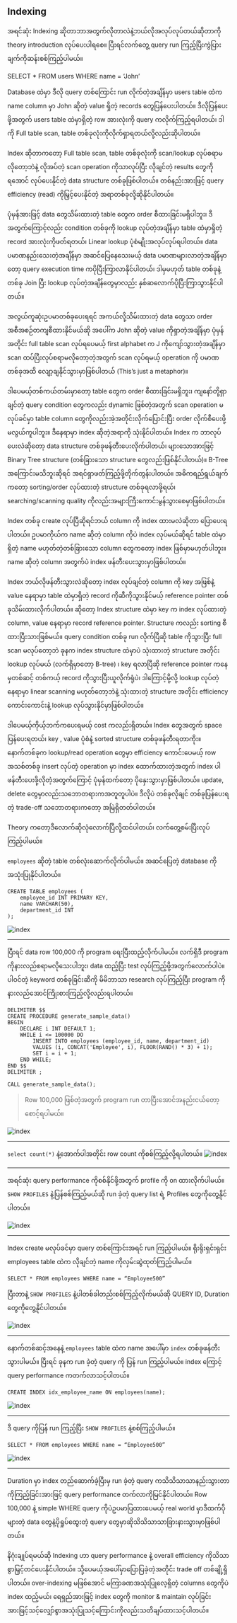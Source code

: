 ## Indexing
အရင်ဆုံး Indexing ဆိုတာဘာအတွက်လိုတာလဲနဲ့ဘယ်လိုအလုပ်လုပ်တယ်ဆိုတာကို theory introduction လုပ်ပေးပါရစေ။ ပြီးရင်လက်တွေ့ query run ကြည့်ပြီးကွဲပြားချက်ကိုဆန်းစစ်ကြည့်ပါမယ်။

SELECT * FROM users WHERE name = ‘John’

Database ထဲမှာ ဒီလို query တစ်ကြောင်း run လိုက်တဲ့အချိန်မှာ users table ထဲက name column မှာ John ဆိုတဲ့ value ရှိတဲ့ records တွေပြန်ပေးပါတယ်။ ဒီလိုပြန်ပေးဖို့အတွက် users table ထဲမှာရှိတဲ့ row အားလုံးကို query ကလိုက်ကြည့်ရပါတယ်၊ ဒါကို Full table scan, table တစ်ခုလုံးကိုလိုက်ရှာရတယ်လို့လည်းဆိုပါတယ်။ 

Index ဆိုတာကတော့ Full table scan, table တစ်ခုလုံးကို scan/lookup လုပ်စရာမလိုတော့ဘဲနဲ့ လိုအပ်တဲ့ scan operation ကိုသာလုပ်ပြီး လိုချင်တဲ့ results တွေကိုရအောင် လုပ်ပေးနိုင်တဲ့ data structure တစ်ခုဖြစ်ပါတယ်။ တစ်နည်းအားဖြင့် query efficiency (read) ကိုမြှင့်ပေးနိုင်တဲ့ အရာတစ်ခုလို့ဆိုနိုင်ပါတယ်။ 

ပုံမှန်အားဖြင့် data တွေသိမ်းထားတဲ့ table တွေက order စီထားခြင်းမရှိပါဘူး၊ ဒီအတွက်ကြောင့်လည်း condition တစ်ခုကို lookup လုပ်တဲ့အချိန်မှာ table ထဲမှာရှိတဲ့ record အားလုံးကိုဖတ်ရတယ်၊ Linear lookup ပုံစံမျိုးအလုပ်လုပ်ရပါတယ်။ data ပမာဏနည်းသေးတဲ့အချိန်မှာ အဆင်ပြေနေသေးမယ့် data ပမာဏများလာတဲ့အချိန်မှာတော့ query execution time ကပိုပြီးကြာလာနိုင်ပါတယ်၊ ဒါမှမဟုတ် table တစ်ခုနဲ့တစ်ခု Join ပြီး lookup လုပ်တဲ့အချိန်တွေမှာလည်း နှစ်ဆလောက်ပိုပြီးကြာသွားနိုင်ပါတယ်။

အလွယ်ကူဆုံးဥပမာတစ်ခုပေးရရင် အကယ်လို့သိမ်းထားတဲ့ data တွေသာ order အစီအစဉ်တကျစီထားနိုင်မယ်ဆို အပေါ်က John ဆိုတဲ့ value ကိုရှာတဲ့အချိန်မှာ ပုံမှန်အတိုင်း full table scan လုပ်ရပေမယ့် first alphabet က J ကိုကျော်သွားတဲ့အချိန်မှာ scan ထပ်ပြီးလုပ်စရာမလိုတော့တဲ့အတွက် scan လုပ်ရမယ့် operation ကို ပမာဏတစ်ခုအထိ လျော့ချနိုင်သွားမှာဖြစ်ပါတယ် (This’s just a metaphor)။

ဒါပေမယ့်တစ်ကယ်တမ်းမှာတော့ table တွေက order စီထားခြင်းမရှိဘူး၊ ကျနော်တို့ရှာချင်တဲ့ query condition တွေကလည်း dynamic ဖြစ်တဲ့အတွက် scan operation မလုပ်ခင်မှာ table column တွေကိုလည်းအဲ့အတိုင်းလိုက်ပြောင်းပြီး order လိုက်စီပေးဖို့မလွယ်ကူပါဘူး။ ဒီနေရာမှာ index ဆိုတဲ့အရာကို သုံးနိုင်ပါတယ်။ Index က ဘာလုပ်ပေးလဲဆိုတော့ data structure တစ်ခုဖန်တီးပေးလိုက်ပါတယ်၊ များသောအားဖြင့် Binary Tree structure (တစ်ခြားသော structure တွေလည်းဖြစ်နိုင်ပါတယ်)။ B-Tree အကြောင်းမသိဘူးဆိုရင် အရင်ရှာဖတ်ကြည့်ဖို့တိုက်တွန်းပါတယ်။ အဓိကရည်ရွယ်ချက်ကတော့ sorting/order လုပ်ထားတဲ့ structure တစ်ခုရလာဖို့ရယ်၊ searching/scanning quality ကိုလည်းအများကြီးကောင်းမွန်သွားစေမှာဖြစ်ပါတယ်။

Index တစ်ခု create လုပ်ပြီဆိုရင်ဘယ် column ကို index ထားမလဲဆိုတာ ပြောပေးရပါတယ်။ ဥပမာကိုယ်က name ဆိုတဲ့ column ကိုပဲ index လုပ်မယ်ဆိုရင် table ထဲမှာရှိတဲ့ name မဟုတ်တဲ့တစ်ခြားသော column တွေကတော့ index ဖြစ်မှာမဟုတ်ပါဘူး။ name ဆိုတဲ့ column အတွက်ပဲ index ဖန်တီးပေးသွားမှာဖြစ်ပါတယ်။

Index ဘယ်လိုဖန်တီးသွားလဲဆိုတော့ index လုပ်ချင်တဲ့ column ကို key အဖြစ်နဲ့ value နေရာမှာ table ထဲမှာရှိတဲ့ record ကိုဆီကိုသွားနိုင်မယ့် reference pointer တစ်ခုသိမ်းထားလိုက်ပါတယ်။ ဆိုတော့ Index structure ထဲမှာ key က index လုပ်ထားတဲ့ column, value နေရာမှာ record reference pointer. Structure ကလည်း sorting စီထားပြီးသားဖြစ်မယ်။ query condition တစ်ခု run လိုက်ပြီဆို table ကိုသွားပြီး full scan မလုပ်တော့ဘဲ ခုနက index structure ထဲမှာပဲ သုံးထားတဲ့ structure အတိုင်း lookup လုပ်မယ် (လက်ရှိမှာတော့ B-tree) ၊ key ရလာပြီဆို reference pointer ကနေမှတစ်ဆင့် တစ်ကယ့် record ကိုသွားပြီးယူလိုက်ရုံပဲ၊ ဒါကြောင့်မို့လို့ lookup လုပ်တဲ့နေရာမှာ linear scanning မဟုတ်တော့ဘဲနဲ့ သုံးထားတဲ့ structure အတိုင်း efficiency ကောင်းကောင်းနဲ့ lookup လုပ်သွားနိုင်မှာဖြစ်ပါတယ်။

ဒါပေမယ့်ကိုယ့်ဘက်ကပေးရမယ့် cost ကလည်းရှိတယ်။ Index တွေအတွက် space ပြန်ပေးရတယ်၊ key , value ပုံစံနဲ့ sorted structure တစ်ခုဖန်တီးရတာကိုး။ နောက်တစ်ခုက lookup/read operation တွေမှာ efficiency ကောင်းပေမယ့် row အသစ်တစ်ခု insert လုပ်တဲ့ operation မှာ index ထောက်ထားတဲ့အတွက် index ပါဖန်တီးပေးဖို့လိုတဲ့အတွက်ကြောင့် ပုံမှန်ထက်တော့ ပိုနှေးသွားမှာဖြစ်ပါတယ်။ update, delete တွေမှာလည်းသဘောတရားကအတူတူပါပဲ။ ဒီလိုပဲ တစ်ခုလိုချင် တစ်ခုပြန်ပေးရတဲ့ trade-off သဘောတရားကတော့ အမြဲရှိတတ်ပါတယ်။

Theory ကတော့ဒီလောက်ဆိုလုံလောက်ပြီလို့ထင်ပါတယ်၊ လက်တွေ့စမ်းပြီးလုပ်ကြည့်ပါမယ်။

`employees` ဆိုတဲ့ table တစ်လုံးဆောက်လိုက်ပါမယ်။ အဆင်ပြေတဲ့ database ကိုအသုံးပြုနိုင်ပါတယ်။

```
CREATE TABLE employees (
    employee_id INT PRIMARY KEY,
    name VARCHAR(50),
    department_id INT
);
```
![index](https://raw.githubusercontent.com/HlaingTinHtun/SQL-101/main/assets/queries/index/index1.png) 

---
ပြီးရင် data row 100,000 ကို program ရေးပြီးထည့်လိုက်ပါမယ်။ လက်ရှိဒီ program ကိုနားလည်စရာမလိုသေးပါဘူး၊ data ထည့်ပြီး test လုပ်ကြည့်ဖို့အတွက်လောက်ပါပဲ။ ပါဝင်တဲ့ keyword တစ်ခုခြင်းဆီကို မိမိဘာသာ research လုပ်ကြည့်ပြီး program ကိုနားလည်အောင်ကြိုးစားကြည့်လို့လည်းရပါတယ်။

```
DELIMITER $$
CREATE PROCEDURE generate_sample_data()
BEGIN
    DECLARE i INT DEFAULT 1;
    WHILE i <= 100000 DO
        INSERT INTO employees (employee_id, name, department_id)
        VALUES (i, CONCAT('Employee', i), FLOOR(RAND() * 3) + 1);
        SET i = i + 1;
    END WHILE;
END $$
DELIMITER ;

CALL generate_sample_data();
```
 > Row 100,000 ဖြစ်တဲ့အတွက် program run တာပြီးအောင်အနည်းငယ်တော့စောင့်ရပါမယ်။

![index](https://raw.githubusercontent.com/HlaingTinHtun/SQL-101/main/assets/queries/index/index2.png) 

---

`select count(*)` နဲ့အောက်ပါအတိုင်း row count ကိုစစ်ကြည့်လို့ရပါတယ်။
![index](https://raw.githubusercontent.com/HlaingTinHtun/SQL-101/main/assets/queries/index/index3.png) 

---
အရင်ဆုံး query performance ကိုစစ်နိုင်ဖို့အတွက် profile ကို on ထားလိုက်ပါမယ်။ `SHOW PROFILES` နဲ့ပြန်စစ်ကြည့်မယ်ဆို run ခဲ့တဲ့ query list ရဲ့ Profiles တွေကိုတွေ့နိုင်ပါတယ်။

![index](https://raw.githubusercontent.com/HlaingTinHtun/SQL-101/main/assets/queries/index/index4.png) 

---

Index create မလုပ်ခင်မှာ query တစ်ကြောင်းအရင် run ကြည့်ပါမယ်။ ရိုးရိုးရှင်းရှင်း employees table ထဲက လိုချင်တဲ့ name ကိုလှမ်းဆွဲထုတ်ကြည့်ပါမယ်။

```
SELECT * FROM employees WHERE name = “Employee500”
```
ပြီးတာနဲ့ `SHOW PROFILES` နဲ့ပါတစ်ခါတည်းစစ်ကြည့်လိုက်မယ်ဆို QUERY ID, Duration တွေကိုတွေ့နိုင်ပါတယ်။

![index](https://raw.githubusercontent.com/HlaingTinHtun/SQL-101/main/assets/queries/index/index5.png) 

---
နောက်တစ်ဆင့်အနေနဲ့ `employees` table ထဲက name အပေါ်မှာ `index` တစ်ခုဖန်တီးသွားပါမယ်။ ပြီးရင် ခုနက run ခဲ့တဲ့ query ကို ပြန် run ကြည့်ပါမယ်။ index ကြောင့် query performance ကတက်လာသင့်ပါတယ်။

```
CREATE INDEX idx_employee_name ON employees(name);
```

![index](https://raw.githubusercontent.com/HlaingTinHtun/SQL-101/main/assets/queries/index/index6.png) 

---

ဒီ query ကိုပြန် run ကြည့်ပြီး `SHOW PROFILES` နဲ့စစ်ကြည့်ပါမယ်။
```
SELECT * FROM employees WHERE name = “Employee500”
```

![index](https://raw.githubusercontent.com/HlaingTinHtun/SQL-101/main/assets/queries/index/index7.png) 

---

Duration မှာ index တည်ဆောက်ခဲ့ပြီးမှ run ခဲ့တဲ့ query ကသိသိသာသာနည်းသွားတာကိုကြည့်ခြင်းအားဖြင့် query performance တက်လာကိုမြင်နိုင်ပါတယ်။
Row 100,000 နဲ့ simple WHERE query ကိုပဲဥပမာပြထားပေမယ့် real world မှာဒီထက်ပိုများတဲ့ data တွေနဲ့ပိုရှုပ်ထွေးတဲ့ query တွေမှာဆိုသိသိသာသာခြားနားသွားမှာဖြစ်ပါတယ်။

နိဂုံးချုပ်ရမယ်ဆို Indexing ဟာ query performance နဲ့ overall efficiency ကိုသိသာစွာမြှင့်တင်ပေးနိုင်ပါတယ်။ သို့ပေမယ့်အပေါ်မှာပြောပြခဲ့တဲ့အတိုင်း trade off တစ်ချို့ရှိပါတယ်။ over-indexing မဖြစ်အောင် မကြာခဏအသုံးပြုလေ့ရှိတဲ့ columns တွေကိုပဲ index ထည့်မယ်၊ ရေရှည်အားဖြင့် index တွေကို monitor & maintain လုပ်ခြင်းအားဖြင့်သင့်လျှော်စွာအသုံးပြုသင့်ကြောင်းကိုလည်းသတိချပ်ထားသင့်ပါတယ်။



